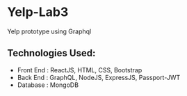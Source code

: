 # Yelp-Lab3
Yelp prototype using Graphql


## Technologies Used:
  * Front End : ReactJS, HTML, CSS, Bootstrap
  * Back End  : GraphQL, NodeJS, ExpressJS, Passport-JWT
  * Database  : MongoDB
 
